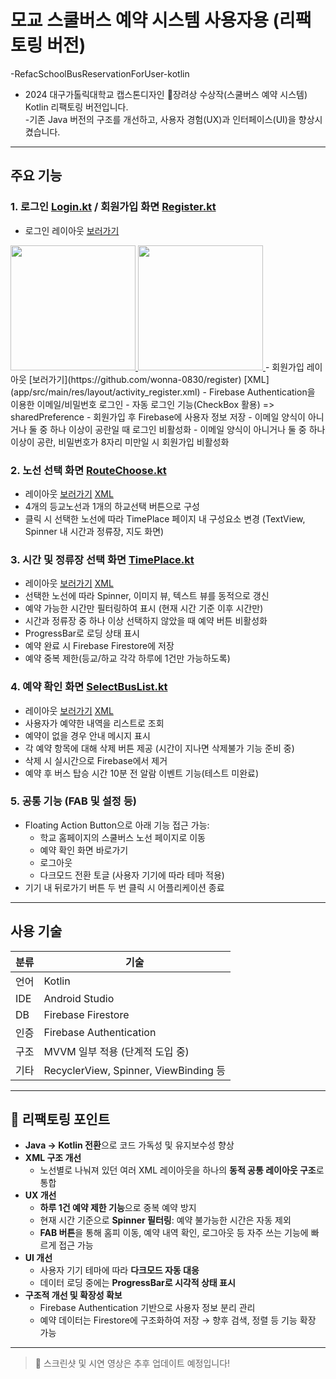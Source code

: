 # 모교 스쿨버스 예약 시스템 사용자용 (리팩토링 버전)

-RefacSchoolBusReservationForUser-kotlin

- 2024 대구가톨릭대학교 캡스톤디자인 🥉장려상 수상작(스쿨버스 예약 시스템) Kotlin 리팩토링 버전입니다.  
-기존 Java 버전의 구조를 개선하고, 사용자 경험(UX)과 인터페이스(UI)을 향상시켰습니다.

---

## 주요 기능

### 1. 로그인 [Login.kt](app/src/main/java/com/example/refac_userbus/Login.kt) / 회원가입 화면 [Register.kt](app/src/main/java/com/example/refac_userbus/Register.kt)
- 로그인 레이아웃 [보러가기](https://github.com/wonna-0830/login)
<a href="https://github.com/wonna-0830/login">
  <img src="images/light_login.PNG" width="200">
  <img src="images/dark_login.PNG" width="200">
</a>
- 회원가입 레이아웃 [보러가기](https://github.com/wonna-0830/register) [XML](app/src/main/res/layout/activity_register.xml)
- Firebase Authentication을 이용한 이메일/비밀번호 로그인
- 자동 로그인 기능(CheckBox 활용) => sharedPreference
- 회원가입 후 Firebase에 사용자 정보 저장
- 이메일 양식이 아니거나 둘 중 하나 이상이 공란일 때 로그인 비활성화
- 이메일 양식이 아니거나 둘 중 하나 이상이 공란, 비밀번호가 8자리 미만일 시 회원가입 비활성화

### 2. 노선 선택 화면 [RouteChoose.kt](app/src/main/java/com/example/refac_userbus/RouteChoose.kt)
- 레이아웃 [보러가기](https://github.com/wonna-0830/routechoose) [XML](app/src/main/res/layout/activity_routechoose.xml)
- 4개의 등교노선과 1개의 하교선택 버튼으로 구성
- 클릭 시 선택한 노선에 따라 TimePlace 페이지 내 구성요소 변경 (TextView, Spinner 내 시간과 정류장, 지도 화면)

### 3. 시간 및 정류장 선택 화면 [TimePlace.kt](app/src/main/java/com/example/refac_userbus/TimePlace.kt)
- 레이아웃 [보러가기](https://github.com/wonna-0830/timeplace) [XML](app/src/main/res/layout/activity_timeplace.xml)
- 선택한 노선에 따라 Spinner, 이미지 뷰, 텍스트 뷰를 동적으로 갱신
- 예약 가능한 시간만 필터링하여 표시 (현재 시간 기준 이후 시간만)
- 시간과 정류장 중 하나 이상 선택하지 않았을 때 예약 버튼 비활성화
- ProgressBar로 로딩 상태 표시
- 예약 완료 시 Firebase Firestore에 저장
- 예약 중복 제한(등교/하교 각각 하루에 1건만 가능하도록)

### 4. 예약 확인 화면 [SelectBusList.kt](app/src/main/java/com/example/refac_userbus/SelectBusList.kt)
- 레이아웃 [보러가기](https://github.com/wonna-0830/selectbuslist) [XML](app/src/main/res/layout/activity_selectbuslist.xml)
- 사용자가 예약한 내역을 리스트로 조회
- 예약이 없을 경우 안내 메시지 표시
- 각 예약 항목에 대해 삭제 버튼 제공 (시간이 지나면 삭제불가 기능 준비 중)
- 삭제 시 실시간으로 Firebase에서 제거
- 예약 후 버스 탑승 시간 10분 전 알람 이벤트 기능(테스트 미완료)

### 5. 공통 기능 (FAB 및 설정 등)
- Floating Action Button으로 아래 기능 접근 가능:
  - 학교 홈페이지의 스쿨버스 노선 페이지로 이동
  - 예약 확인 화면 바로가기
  - 로그아웃
  - 다크모드 전환 토글 (사용자 기기에 따라 테마 적용)
- 기기 내 뒤로가기 버튼 두 번 클릭 시 어플리케이션 종료

---

## 사용 기술

| 분류 | 기술 |
|------|------|
| 언어 | Kotlin |
| IDE  | Android Studio |
| DB   | Firebase Firestore |
| 인증 | Firebase Authentication |
| 구조 | MVVM 일부 적용 (단계적 도입 중) |
| 기타 | RecyclerView, Spinner, ViewBinding 등 |

---

## 🔄 리팩토링 포인트

- **Java → Kotlin 전환**으로 코드 가독성 및 유지보수성 향상
- **XML 구조 개선**
  - 노선별로 나눠져 있던 여러 XML 레이아웃을 하나의 **동적 공통 레이아웃 구조**로 통합
- **UX 개선**
  - **하루 1건 예약 제한 기능**으로 중복 예약 방지
  - 현재 시간 기준으로 **Spinner 필터링**: 예약 불가능한 시간은 자동 제외
  - **FAB 버튼**을 통해 홈피 이동, 예약 내역 확인, 로그아웃 등 자주 쓰는 기능에 빠르게 접근 가능
- **UI 개선**
  - 사용자 기기 테마에 따라 **다크모드 자동 대응**
  - 데이터 로딩 중에는 **ProgressBar로 시각적 상태 표시**
- **구조적 개선 및 확장성 확보**
  - Firebase Authentication 기반으로 사용자 정보 분리 관리
  - 예약 데이터는 Firestore에 구조화하여 저장 → 향후 검색, 정렬 등 기능 확장 가능

---

> 📌 스크린샷 및 시연 영상은 추후 업데이트 예정입니다!
